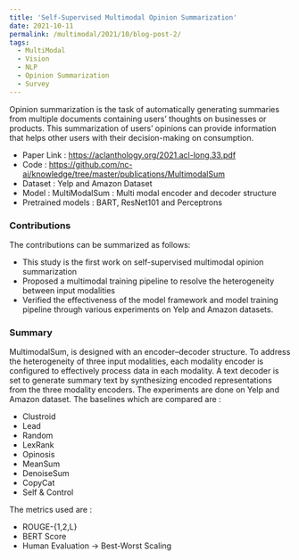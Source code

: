 ```yaml
---
title: 'Self-Supervised Multimodal Opinion Summarization'
date: 2021-10-11
permalink: /multimodal/2021/10/blog-post-2/
tags:
  - MultiModal
  - Vision
  - NLP
  - Opinion Summarization
  - Survey
---
```


Opinion summarization is the task of automatically generating summaries from multiple documents containing users’ thoughts on businesses or products. This summarization of users’ opinions can provide information that helps other users with their decision-making on consumption. 

- Paper Link : https://aclanthology.org/2021.acl-long.33.pdf
- Code : https://github.com/nc-ai/knowledge/tree/master/publications/MultimodalSum
- Dataset : Yelp and Amazon Dataset
- Model : MultiModalSum : Multi modal encoder and decoder structure
- Pretrained models : BART, ResNet101 and Perceptrons


### Contributions

The contributions can be summarized as follows:
- This study is the first work on self-supervised multimodal opinion summarization
- Proposed a multimodal training pipeline to resolve the heterogeneity between input modalities
- Verified the effectiveness of the model framework and model training pipeline through various experiments on Yelp and Amazon datasets.

### Summary 
MultimodalSum, is designed with an encoder–decoder structure. To address the heterogeneity of three input modalities, each modality encoder is configured to effectively process data in each modality. A text decoder is set to generate summary text
by synthesizing encoded representations from the three modality encoders. 
The experiments are done on Yelp and Amazon dataset. The baselines which are compared are :
- Clustroid
- Lead
- Random
- LexRank
- Opinosis
- MeanSum
- DenoiseSum
- CopyCat
- Self & Control

The metrics used are :
- ROUGE-{1,2,L}
- BERT Score
- Human Evaluation -> Best-Worst Scaling





